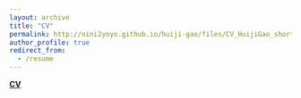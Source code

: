 ```yaml
---
layout: archive
title: "CV"
permalink: http://nini2yoyo.github.io/huiji-gao/files/CV_HuijiGao_short_v2021.pdf
author_profile: true
redirect_from:
  - /resume
---
```


<b>[CV](http://nini2yoyo.github.io/huiji-gao/files/CV_HuijiGao_short_v2021.pdf)</b>
